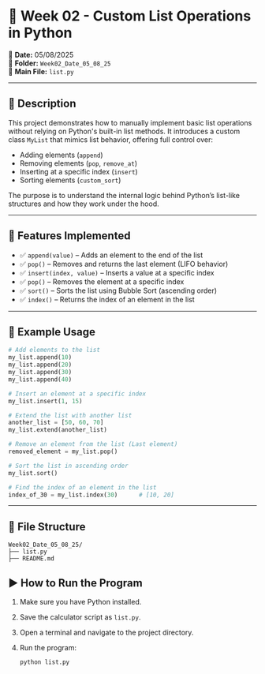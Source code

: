 # 🧪 Week 02 - Custom List Operations in Python

📅 **Date:** 05/08/2025  
📁 **Folder:** `Week02_Date_05_08_25`  
📝 **Main File:** `list.py`

---

## 📌 Description

This project demonstrates how to manually implement basic list operations without relying on Python's built-in list methods. It introduces a custom class `MyList` that mimics list behavior, offering full control over:

- Adding elements (`append`)
- Removing elements (`pop`, `remove_at`)
- Inserting at a specific index (`insert`)
- Sorting elements (`custom_sort`)

The purpose is to understand the internal logic behind Python’s list-like structures and how they work under the hood.

---

## 🧰 Features Implemented

- ✅ `append(value)` – Adds an element to the end of the list  
- ✅ `pop()` – Removes and returns the last element (LIFO behavior)  
- ✅ `insert(index, value)` – Inserts a value at a specific index  
- ✅ `pop()` – Removes the element at a specific index  
- ✅ `sort()` – Sorts the list using Bubble Sort (ascending order)  
- ✅ `index()` – Returns the index of an element in the list

---

## 🧪 Example Usage

```python
# Add elements to the list
my_list.append(10)
my_list.append(20)
my_list.append(30)
my_list.append(40)

# Insert an element at a specific index
my_list.insert(1, 15)

# Extend the list with another list
another_list = [50, 60, 70]
my_list.extend(another_list)

# Remove an element from the list (Last element)
removed_element = my_list.pop()

# Sort the list in ascending order
my_list.sort()

# Find the index of an element in the list
index_of_30 = my_list.index(30)      # [10, 20]
```

---

## 📁 File Structure
```
Week02_Date_05_08_25/
├── list.py
├── README.md
```

## ▶️ How to Run the Program

1. Make sure you have Python installed.
2. Save the calculator script as `list.py`.
3. Open a terminal and navigate to the project directory.
4. Run the program:

   ```bash
   python list.py
   ```

